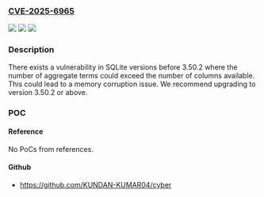 ### [CVE-2025-6965](https://cve.mitre.org/cgi-bin/cvename.cgi?name=CVE-2025-6965)
![](https://img.shields.io/static/v1?label=Product&message=SQLite&color=blue)
![](https://img.shields.io/static/v1?label=Version&message=0%20&color=brightgreen)
![](https://img.shields.io/static/v1?label=Vulnerability&message=CWE-197%3A%20Numeric%20Truncation%20Error&color=brightgreen)

### Description

There exists a vulnerability in SQLite versions before 3.50.2 where the number of aggregate terms could exceed the number of columns available. This could lead to a memory corruption issue. We recommend upgrading to version 3.50.2 or above.

### POC

#### Reference
No PoCs from references.

#### Github
- https://github.com/KUNDAN-KUMAR04/cyber

